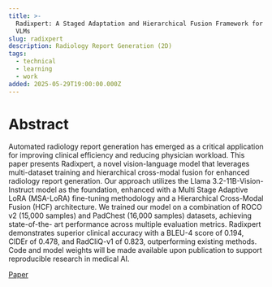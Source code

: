 ```yaml
---
title: >-
  Radixpert: A Staged Adaptation and Hierarchical Fusion Framework for Radiology
  VLMs
slug: radixpert
description: Radiology Report Generation (2D)
tags:
  - technical
  - learning
  - work
added: 2025-05-29T19:00:00.000Z
---
```


# Abstract

Automated radiology report generation has emerged as a critical application for improving clinical efficiency and reducing physician workload. This paper presents Radixpert, a novel vision-language model that leverages multi-dataset training and hierarchical cross-modal fusion for enhanced radiology report generation. Our approach utilizes the Llama 3.2-11B-Vision-Instruct model as the foundation, enhanced with a Multi Stage Adaptive LoRA (MSA-LoRA) fine-tuning methodology and a Hierarchical Cross-Modal Fusion (HCF) architecture. We trained our model on a combination of ROCO v2 (15,000 samples) and PadChest (16,000 samples) datasets, achieving state-of-the- art performance across multiple evaluation metrics. Radixpert demonstrates superior clinical accuracy with a BLEU-4 score of 0.194, CIDEr of 0.478, and RadCliQ-v1 of 0.823, outperforming existing methods. Code and model weights will be made available upon publication to support reproducible research in medical AI.

[Paper](Radixpert__A_Staged_Adaptation_and_Hierarchical_Fusion_Framework_for_Radiology_VLMs.pdf)
